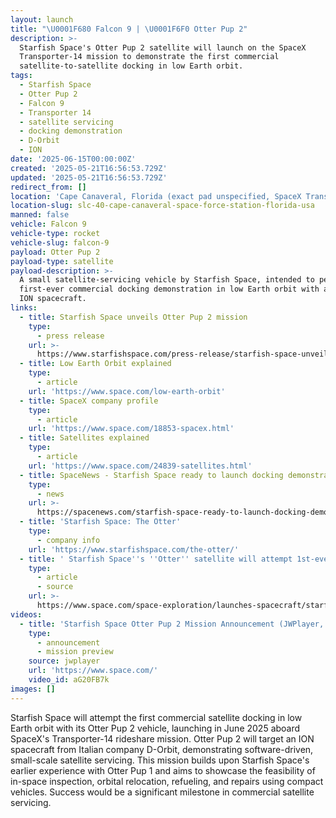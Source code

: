 ```yaml
---
layout: launch
title: "\U0001F680 Falcon 9 | \U0001F6F0 Otter Pup 2"
description: >-
  Starfish Space's Otter Pup 2 satellite will launch on the SpaceX
  Transporter-14 mission to demonstrate the first commercial
  satellite-to-satellite docking in low Earth orbit.
tags:
  - Starfish Space
  - Otter Pup 2
  - Falcon 9
  - Transporter 14
  - satellite servicing
  - docking demonstration
  - D-Orbit
  - ION
date: '2025-06-15T00:00:00Z'
created: '2025-05-21T16:56:53.729Z'
updated: '2025-05-21T16:56:53.729Z'
redirect_from: []
location: 'Cape Canaveral, Florida (exact pad unspecified, SpaceX Transporter-14 mission)'
location-slug: slc-40-cape-canaveral-space-force-station-florida-usa
manned: false
vehicle: Falcon 9
vehicle-type: rocket
vehicle-slug: falcon-9
payload: Otter Pup 2
payload-type: satellite
payload-description: >-
  A small satellite-servicing vehicle by Starfish Space, intended to perform the
  first-ever commercial docking demonstration in low Earth orbit with a D-Orbit
  ION spacecraft.
links:
  - title: Starfish Space unveils Otter Pup 2 mission
    type:
      - press release
    url: >-
      https://www.starfishspace.com/press-release/starfish-space-unveils-otter-pup-2-mission/
  - title: Low Earth Orbit explained
    type:
      - article
    url: 'https://www.space.com/low-earth-orbit'
  - title: SpaceX company profile
    type:
      - article
    url: 'https://www.space.com/18853-spacex.html'
  - title: Satellites explained
    type:
      - article
    url: 'https://www.space.com/24839-satellites.html'
  - title: SpaceNews - Starfish Space ready to launch docking demonstration mission
    type:
      - news
    url: >-
      https://spacenews.com/starfish-space-ready-to-launch-docking-demonstration-mission/
  - title: 'Starfish Space: The Otter'
    type:
      - company info
    url: 'https://www.starfishspace.com/the-otter/'
  - title: ' Starfish Space''s ''Otter'' satellite will attempt 1st-ever commercial docking in low Earth orbit this year '
    type:
      - article
      - source
    url: >-
      https://www.space.com/space-exploration/launches-spacecraft/starfish-spaces-otter-satellite-will-attempt-1st-ever-commercial-docking-in-low-earth-orbit-this-year
videos:
  - title: 'Starfish Space Otter Pup 2 Mission Announcement (JWPlayer, embedded)'
    type:
      - announcement
      - mission preview
    source: jwplayer
    url: 'https://www.space.com/'
    video_id: aG20FB7k
images: []
---
```

Starfish Space will attempt the first commercial satellite docking in low Earth orbit with its Otter Pup 2 vehicle, launching in June 2025 aboard SpaceX's Transporter-14 rideshare mission. Otter Pup 2 will target an ION spacecraft from Italian company D-Orbit, demonstrating software-driven, small-scale satellite servicing. This mission builds upon Starfish Space's earlier experience with Otter Pup 1 and aims to showcase the feasibility of in-space inspection, orbital relocation, refueling, and repairs using compact vehicles. Success would be a significant milestone in commercial satellite servicing.
